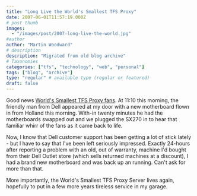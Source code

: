 ```yaml
---
title: "Long Live the World's Smallest TFS Proxy"
date: 2007-06-01T11:57:19.000Z
# post thumb
images:
  - "/images/post/2007-long-live-the-world.jpg"
#author
author: "Martin Woodward"
# description
description: "Migrated from old blog archive"
# Taxonomies
categories: ["tfs", "technology", "web", "personal"]
tags: ["blog", "archive"]
type: "regular" # available type (regular or featured)
draft: false
---
```

Good news [World's Smallest TFS Proxy fans](http://www.woodwardweb.com/personal/000358.html#comments).  At 11:10 this morning, the friendly man from Dell appeared at my door with a new motherboard flown in from Holland this morning.  With-in twenty minutes he had the motherboards swapped out and we plugged the SX270 in to hear that familiar whirr of the fans as it came back to life. 

Now, I know that Dell customer support has been getting a lot of stick lately - but I have to say that I've been left seriously impressed.  Exactly 24-hours after reporting a problem with an old, out of warranty, machine I'd bought from their Dell Outlet store (which sells returned machines at a discount), I had a brand new motherboard and was back up an running.  Can't ask for more than that. 

More importantly, the World's Smallest TFS Proxy Server lives again, hopefully to put in a few more years tireless service in my garage.